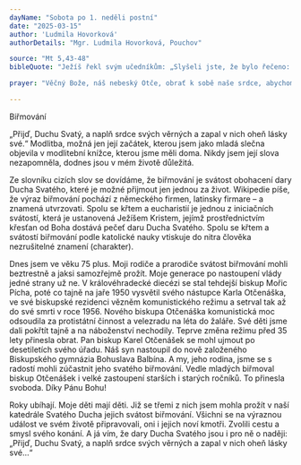 ```yaml
---
dayName: "Sobota po 1. neděli postní"
date: "2025-03-15"
author: 'Ludmila Hovorková'
authorDetails: "Mgr. Ludmila Hovorková, Pouchov"

source: "Mt 5,43-48"
bibleQuote: "Ježíš řekl svým učedníkům: „Slyšeli jste, že bylo řečeno: »Miluj svého bližního a měj v nenávisti svého nepřítele.« Ale já vám říkám: Milujte své nepřátele a modlete se za ty, kdo vás pronásledují. Tak budete syny svého nebeského Otce, neboť on dává vycházet svému slunci pro zlé i pro dobré a sesílá déšť spravedlivým i nespravedlivým. Jestliže tedy milujete ty, kdo milují vás, jakou budete mít odměnu? Copak to nedělají i celníci? A jestliže pozdravujete jen své bratry, co tím děláte zvláštního? Copak to nedělají i pohané? Vy však buďte dokonalí, jako je dokonalý váš nebeský Otec.“"

prayer: "Věčný Bože, náš nebeský Otče, obrať k sobě naše srdce, abychom celý život zasvětili tvé službě: abychom hledali především tvé království a plnili tvůj příkaz lásky. Prosíme o to skrze tvého Syna, Ježíše Krista, našeho Pána, neboť on s tebou v jednotě Ducha Svatého žije a kraluje  po všechny věky věků. Amen."

---
```


Biřmování 

„Přijď, Duchu Svatý, a naplň srdce svých věrných a zapal v nich oheň lásky své.“ Modlitba, možná jen její začátek, kterou jsem jako mladá slečna objevila v modlitební knížce, kterou jsme měli doma. Nikdy jsem její slova nezapomněla, dodnes jsou v mém životě důležitá. 

Ze slovníku cizích slov se dovídáme, že biřmování je svátost obohacení dary Ducha Svatého, které je možné přijmout jen jednou za život. Wikipedie píše, že výraz biřmování pochází z německého firmen, latinsky firmare – a znamená utvrzovati. Spolu se křtem a eucharistií je jednou z iniciačních svátostí, která je ustanovená Ježíšem Kristem, jejímž prostřednictvím křesťan od Boha dostává pečeť daru Ducha Svatého. Spolu se křtem a svátostí biřmování podle katolické nauky vtiskuje do nitra člověka nezrušitelné znamení (charakter). 

Dnes jsem ve věku 75 plus. Moji rodiče a prarodiče svátost biřmování mohli beztrestně a jaksi samozřejmě prožít. Moje generace po nastoupení vlády jedné strany už ne. V královéhradecké diecézi se stal tehdejší biskup Mořic Pícha, poté co tajně na jaře 1950 vysvětil svého nástupce Karla Otčenáška, ve své biskupské rezidenci vězněm komunistického režimu a setrval tak až do své smrti v roce 1956. Nového biskupa Otčenáška komunistická moc odsoudila za protistátní činnost a velezradu na léta do žaláře.
Své děti jsme dali pokřtít tajně a na náboženství nechodily. Teprve změna režimu před 35 lety přinesla obrat. Pan biskup Karel Otčenášek se mohl ujmout po desetiletích svého úřadu. Náš syn nastoupil do nově založeného Biskupského gymnázia Bohuslava Balbína. A my, jeho rodina, jsme se s radostí mohli zúčastnit jeho svatého biřmování. Vedle mladých biřmoval biskup Otčenášek i velké zastoupení starších i starých ročníků. To přinesla svoboda. Díky Pánu Bohu! 

Roky ubíhají. Moje děti mají děti. Již se třemi z nich jsem mohla prožít v naší katedrále Svatého Ducha jejich svátost biřmování. Všichni se na výraznou událost ve svém životě připravovali, oni i jejich noví kmotři. Zvolili cestu a smysl svého konání. A já vím, že dary Ducha Svatého jsou i pro ně o naději: „Přijď, Duchu Svatý, a naplň srdce svých věrných a zapal v nich oheň lásky své…“
